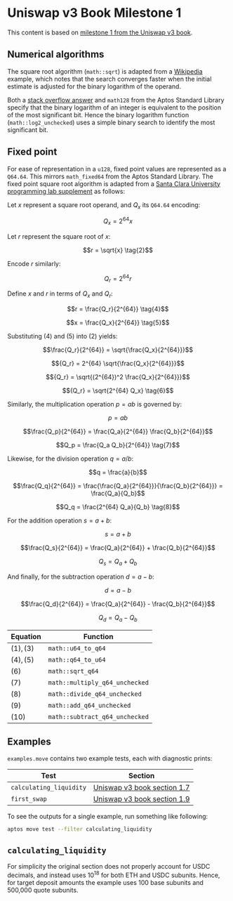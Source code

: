 # Uniswap v3 Book Milestone 1

This content is based on [milestone 1 from the Uniswap v3 book].

## Numerical algorithms

The square root algorithm (`math::sqrt`) is adapted from a [Wikipedia] example,
which notes that the search converges faster when the initial estimate is
adjusted for the binary logarithm of the operand.

Both a [stack overflow answer] and `math128` from the Aptos Standard Library
specify that the binary logarithm of an integer is equivalent to the position of
the most significant bit. Hence the binary logarithm function
(`math::log2_unchecked`) uses a simple binary search to identify the most
significant bit.

## Fixed point

For ease of representation in a `u128`, fixed point values are represented as a
`Q64.64`. This mirrors `math_fixed64` from the Aptos Standard Library. The fixed
point square root algorithm is adapted from a
[Santa Clara University programming lab supplement] as follows:

Let $x$ represent a square root operand, and $Q_x$ its `Q64.64` encoding:

```math
Q_x = 2^{64} x \tag{1}
```

Let $r$ represent the square root of $x$:

```math
r = \sqrt{x} \tag{2}
```

Encode $r$ similarly:

```math
Q_r = 2^{64} r \tag{3}
```

Define $x$ and $r$ in terms of $Q_x$ and $Q_r$:

```math
r = \frac{Q_r}{2^{64}} \tag{4}
```

```math
x = \frac{Q_x}{2^{64}} \tag{5}
```

Substituting $(4)$ and $(5)$ into $(2)$ yields:

```math
\frac{Q_r}{2^{64}} = \sqrt{\frac{Q_x}{2^{64}}}
```

```math
{Q_r} = 2^{64} \sqrt{\frac{Q_x}{2^{64}}}
```

```math
{Q_r} = \sqrt{(2^{64})^2 \frac{Q_x}{2^{64}}}
```

```math
{Q_r} = \sqrt{2^{64} Q_x} \tag{6}
```

Similarly, the multiplication operation $p = ab$ is governed by:

```math
p = ab
```

```math
\frac{Q_p}{2^{64}} = \frac{Q_a}{2^{64}} \frac{Q_b}{2^{64}}
```

```math
Q_p = \frac{Q_a Q_b}{2^{64}} \tag{7}
```

Likewise, for the division operation $q = a/b$:

```math
q = \frac{a}{b}
```

```math
\frac{Q_q}{2^{64}} = \frac{\frac{Q_a}{2^{64}}}{\frac{Q_b}{2^{64}}} =
\frac{Q_a}{Q_b}
```

```math
Q_q = \frac{2^{64} Q_a}{Q_b} \tag{8}
```

For the addition operation $s = a + b$:

```math
s = a + b
```

```math
\frac{Q_s}{2^{64}} = \frac{Q_a}{2^{64}} + \frac{Q_b}{2^{64}}
```

```math
Q_s = Q_a + Q_b \tag{9}
```

And finally, for the subtraction operation $d = a - b$:

```math
d = a - b
```

```math
\frac{Q_d}{2^{64}} = \frac{Q_a}{2^{64}} - \frac{Q_b}{2^{64}}
```

```math
Q_d = Q_a - Q_b \tag{10}
```

| Equation   | Function                       |
| ---------- | ------------------------------ |
| $(1), (3)$ | `math::u64_to_q64`             |
| $(4), (5)$ | `math::q64_to_u64`             |
| $(6)$      | `math::sqrt_q64`               |
| $(7)$      | `math::multiply_q64_unchecked` |
| $(8)$      | `math::divide_q64_unchecked`   |
| $(9)$      | `math::add_q64_unchecked`      |
| $(10)$     | `math::subtract_q64_unchecked` |

## Examples

`examples.move` contains two example tests, each with diagnostic prints:

| Test                    | Section                       |
| ----------------------- | ----------------------------- |
| `calculating_liquidity` | [Uniswap v3 book section 1.7] |
| `first_swap`            | [Uniswap v3 book section 1.9] |

To see the outputs for a single example, run something like following:

```sh
aptos move test --filter calculating_liquidity
```

## `calculating_liquidity`

For simplicity the original section does not properly account for USDC decimals,
and instead uses $10^{18}$ for both ETH and USDC subunits.  Hence, for target
deposit amounts the example uses 100 base subunits and 500,000 quote subunits.

[milestone 1 from the uniswap v3 book]: https://uniswapv3book.com/milestone_1/introduction.html
[santa clara university programming lab supplement]: https://www.cse.scu.edu/~dlewis/book3/labs/Lab11E.pdf
[stack overflow answer]: https://stackoverflow.com/a/994709
[uniswap v3 book section 1.7]: https://uniswapv3book.com/milestone_1/calculating-liquidity.html
[uniswap v3 book section 1.9]: https://uniswapv3book.com/milestone_1/first-swap.html
[wikipedia]: https://en.wikipedia.org/wiki/Integer_square_root#Example_implementation_in_C
